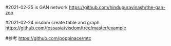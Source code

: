 
#2021-02-25 is GAN network
https://github.com/hindupuravinash/the-gan-zoo

#2021-02-24 visdom create table and graph
https://github.com/fossasia/visdom/tree/master/example

#参考
https://github.com/poppinace/mtc
